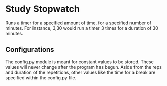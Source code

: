 # Study Stopwatch
Runs a timer for a specified amount of time, for a specified number of minutes. For instance, 3,30 would run a timer 3 times for a duration of 30 minutes.

## Configurations
The config.py module is meant for constant values to be stored. These values will never change after the program has begun.
Aside from the reps and duration of the repetitions, other values like the time for a break are specified within the config.py file.
